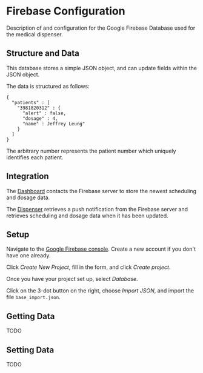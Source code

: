 # Firebase Configuration

Description of and configuration for the Google Firebase Database used for the medical dispenser.

## Structure and Data

This database stores a simple JSON object, and can update fields within the JSON object.

The data is structured as follows:

```
{
  "patients" : [
    "3981820312" : {
      "alert" : false,
      "dosage" : 4,
      "name" : Jeffrey Leung"
    }
  ]
}
```

The arbitrary number represents the patient number which uniquely identifies each patient.

## Integration

The [Dashboard](https://lumohacks-med-disp.github.io/) contacts the Firebase server to store the newest scheduling and dosage data.

The [Dispenser](https://github.com/lumohacks-med-disp/dispenser) retrieves a push notification from the Firebase server and retrieves scheduling and dosage data when it has been updated.

## Setup

Navigate to the [Google Firebase console](https://firebase.google.com/console/). Create a new account if you don't have one already.

Click _Create New Project_, fill in the form, and click _Create project_.

Once you have your project set up, select _Database_.

Click on the 3-dot button on the right, choose _Import JSON_, and import the file `base_import.json`.

## Getting Data

TODO

## Setting Data

TODO
